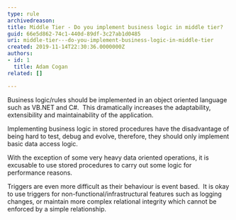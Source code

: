 ```yaml
---
type: rule
archivedreason: 
title: Middle Tier - Do you implement business logic in middle tier?
guid: 66e5d862-74c1-440d-89df-3c27ab1d0485
uri: middle-tier---do-you-implement-business-logic-in-middle-tier
created: 2019-11-14T22:30:36.0000000Z
authors:
- id: 1
  title: Adam Cogan
related: []

---
```



<p>Business logic/rules should be implemented in an object oriented language such as VB.NET and C#.&#160; This dramatically increases the adaptability, extensibility and maintainability of the application.</p><p>Implementing business logic in stored procedures have the disadvantage of being hard to test, debug and evolve, therefore, they should only implement basic data access logic.</p><p>With the exception of some very heavy data oriented operations, it is excusable to use stored procedures to carry out some logic for performance reasons.</p><p>Triggers are even more difficult as their behaviour is event based. &#160;It is okay to use triggers for non-functional/infrastructural features such as logging changes, or maintain more complex relational integrity which cannot be enforced by a simple relationship.​​<br></p>
<br><excerpt class='endintro'></excerpt><br>



